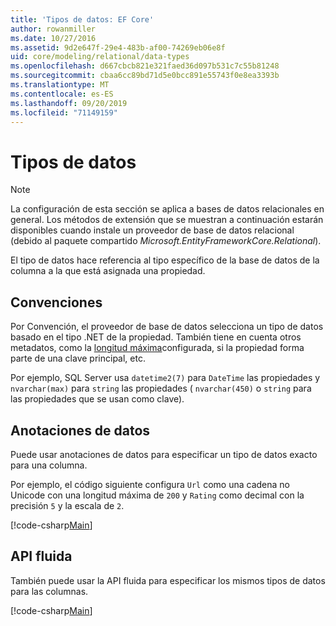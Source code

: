 ```yaml
---
title: 'Tipos de datos: EF Core'
author: rowanmiller
ms.date: 10/27/2016
ms.assetid: 9d2e647f-29e4-483b-af00-74269eb06e8f
uid: core/modeling/relational/data-types
ms.openlocfilehash: d667cbcb821e321faed36d097b531c7c55b81248
ms.sourcegitcommit: cbaa6cc89bd71d5e0bcc891e55743f0e8ea3393b
ms.translationtype: MT
ms.contentlocale: es-ES
ms.lasthandoff: 09/20/2019
ms.locfileid: "71149159"
---
```

# <a name="data-types"></a>Tipos de datos

> [!NOTE]  
> La configuración de esta sección se aplica a bases de datos relacionales en general. Los métodos de extensión que se muestran a continuación estarán disponibles cuando instale un proveedor de base de datos relacional (debido al paquete compartido *Microsoft.EntityFrameworkCore.Relational*).

El tipo de datos hace referencia al tipo específico de la base de datos de la columna a la que está asignada una propiedad.

## <a name="conventions"></a>Convenciones

Por Convención, el proveedor de base de datos selecciona un tipo de datos basado en el tipo .NET de la propiedad. También tiene en cuenta otros metadatos, como la [longitud máxima](../max-length.md)configurada, si la propiedad forma parte de una clave principal, etc.

Por ejemplo, SQL Server usa `datetime2(7)` para `DateTime` las propiedades y `nvarchar(max)` para `string` las propiedades ( `nvarchar(450)` o `string` para las propiedades que se usan como clave).

## <a name="data-annotations"></a>Anotaciones de datos

Puede usar anotaciones de datos para especificar un tipo de datos exacto para una columna.

Por ejemplo, el código siguiente configura `Url` como una cadena no Unicode con una longitud máxima de `200` y `Rating` como decimal con la precisión `5` y la escala de `2`.

[!code-csharp[Main](../../../../samples/core/Modeling/DataAnnotations/Samples/Relational/DataType.cs?name=Entities&highlight=4,6)]

## <a name="fluent-api"></a>API fluida

También puede usar la API fluida para especificar los mismos tipos de datos para las columnas.

[!code-csharp[Main](../../../../samples/core/Modeling/FluentAPI/Samples/Relational/DataType.cs?name=Model&highlight=9-10)]
